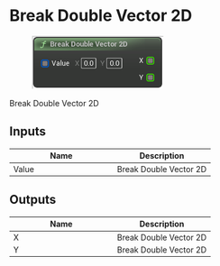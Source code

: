 # Break Double Vector 2D

<div align="left" data-full-width="false">

<figure><img src="../../../../api/Math/Vector2D/Break_Double_Vector_2D.png" alt=""><figcaption></figcaption></figure>

</div>

Break Double Vector 2D

## Inputs

<table><thead><tr><th width="170">Name</th><th>Description</th></tr></thead><tbody><tr><td>Value</td><td>Break Double Vector 2D</td></tr></tbody></table>

## Outputs

<table><thead><tr><th width="170">Name</th><th>Description</th></tr></thead><tbody><tr><td>X</td><td>Break Double Vector 2D</td></tr><tr><td>Y</td><td>Break Double Vector 2D</td></tr></tbody></table>
